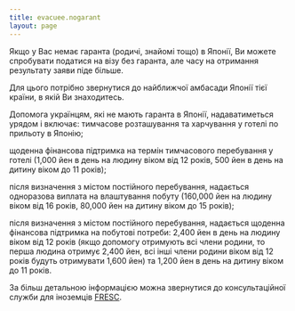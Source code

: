 ```yaml
---
title: evacuee.nogarant
layout: page
---
```


Якщо у Вас немає гаранта (родичі, знайомі тощо) в Японії, Ви можете
спробувати податися на візу без гаранта, але часу на отримання
результату заяви піде більше.


Для цього потрібно звернутися до найближчої амбасади Японії тієї
країни, в якій Ви знаходитесь.


Допомога українцям, які не мають гаранта в Японії, надаватиметься урядом і включає:
тимчасове розташування та харчування у готелі по прильоту в Японію;

щоденна фінансова підтримка на термін тимчасового перебування у готелі
(1,000 йен в день на людину віком від 12 років, 500 йен в день на
дитину віком до 11 років);

після визначення з містом постійного перебування, надається одноразова
виплата на влаштування побуту (160,000 йен на людину віком від 16
років, 80,000 йен на дитину віком до 15 років);

після визначення з містом постійного перебування, надається щоденна
фінансова підтримка на побутові потреби: 2,400 йен в день на людину
віком від 12 років (якщо допомогу отримують всі члени родини, то перша
людина отримує 2,400 йен, всі інші члени родини віком від 12 років
будуть отримувати 1,600 йен) та 1,200 йен в день на дитину віком до 11
років.


За більш детальною інформацією можна звернутися до консультаційної
служби для іноземців [FRESC](https://www.moj.go.jp/isa/support/fresc/ukraine_support.html).
